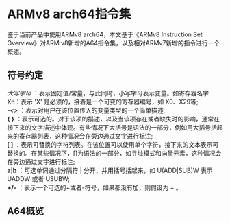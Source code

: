 # ARMv8 arch64指令集

鉴于当前产品中使用ARMv8 arch64，本文基于《ARMv8 Instruction Set Overview》对ARM v8新增的A64指令集，以及相对ARMv7新增的指令进行一个概述。

## 符号约定

*_大写字母_* ：表示固定值/常量，与此同时，小写字母表示变量。如寄存器名字 Xn：表示 'X' 是必须的，接着是一个可变的寄存器编号，如 X0、X29等;  
*-_<>_* ：表示对用户在该位置传入的变量类型的一个简单描述;  
__{ }__ ：表示可选的。对于该项的描述，以及当该项存在或者缺失时的影响，通常在接下来的文字描述中体现。有些情况下大括号是语法的一部分，例如用大括号括起来的寄存器列表，这种情况会在旁边通过文字进行标注;  
__[ ]__ ：表示可替换的字符列表。在该位置可以使用单个字符，接下来的文本表示可替换的。在某些情况下，[]为语法的一部分，如寻址模式和向量元素，这种情况会在旁边通过文字进行标注;    
__a|b__ ：可选单词通过分隔符 | 分开，并用括号括起来，如 U(ADD|SUB)W 表示 UADDW 或者 USUBW;  
__+/-__ ：表示一个可选的+或者-符号，如果都没有加，则假设为 + 。  


## A64概览

